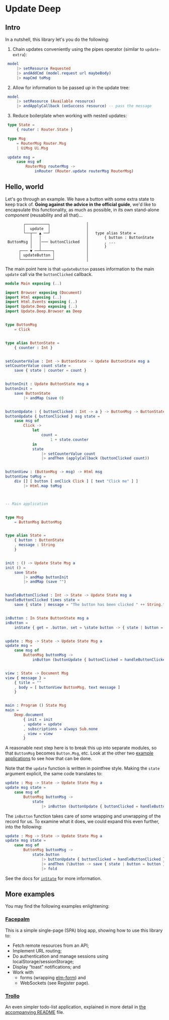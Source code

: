 # Update Deep

## Intro

In a nutshell, this library let's you do the following:

1) Chain updates conveniently using the pipes operator (similar to `update-extra`):

```elm
 model
     |> setResource Requested
     |> andAddCmd (model.request url maybeBody)
     |> mapCmd toMsg
```

2) Allow for information to be passed *up* in the update tree:

```elm
 model
     |> setResource (Available resource)
     |> andApplyCallback (onSuccess resource) -- pass the message
```

3) Reduce boilerplate when working with nested updates:

```elm
 type State =
     { router : Router.State }

 type Msg
     = RouterMsg Router.Msg
     | UiMsg Ui.Msg

 update msg =
     case msg of
         RouterMsg routerMsg ->
             inRouter (Router.update routerMsg RouterMsg)
```

## Hello, world

Let's go through an example. We have a button with some extra state to keep track 
of. **Going against the advice in the official guide**, we'd like to encapsulate this 
functionality, as much as possible, in its own stand-alone *component* 
(reusability and all that)&hellip;

```
        ┌──────────┐                │  
        │  update  │                │   
        └──┬── ▲ ──┘                │   type alias State =
           │   │                    │       { button : ButtonState
 ButtonMsg │   │─── buttonClicked   │       , ... 
           │   │                    │       } 
      ┌─── ▼ ──┴─────┐              │        
      │ updateButton │              │   
      └──────────────┘              │
```

The main point here is that `updateButton` passes information to the main `update` call via the `buttonClicked` callback.

```elm
module Main exposing (..)

import Browser exposing (Document)
import Html exposing (..)
import Html.Events exposing (..)
import Update.Deep exposing (..)
import Update.Deep.Browser as Deep


type ButtonMsg
    = Click


type alias ButtonState =
    { counter : Int }


setCounterValue : Int -> ButtonState -> Update ButtonState msg a
setCounterValue count state =
    save { state | counter = count }


buttonInit : Update ButtonState msg a
buttonInit =
    save ButtonState
        |> andMap (save 0)


buttonUpdate : { buttonClicked : Int -> a } -> ButtonMsg -> ButtonState -> Update ButtonState msg a
buttonUpdate { buttonClicked } msg state =
    case msg of
        Click ->
            let
                count =
                    1 + state.counter
            in
            state
                |> setCounterValue count
                |> andThen (applyCallback (buttonClicked count))


buttonView : (ButtonMsg -> msg) -> Html msg
buttonView toMsg =
    div [] [ button [ onClick Click ] [ text "Click me" ] ]
        |> Html.map toMsg



-- Main application


type Msg
    = ButtonMsg ButtonMsg


type alias State =
    { button : ButtonState
    , message : String
    }


init : () -> Update State Msg a
init () =
    save State
        |> andMap buttonInit
        |> andMap (save "")


handleButtonClicked : Int -> State -> Update State msg a
handleButtonClicked times state =
    save { state | message = "The button has been clicked " ++ String.fromInt times ++ " time(s)." }


inButton : In State ButtonState msg a
inButton =
    inState { get = .button, set = \state button -> { state | button = button } }


update : Msg -> State -> Update State Msg a
update msg =
    case msg of
        ButtonMsg buttonMsg ->
            inButton (buttonUpdate { buttonClicked = handleButtonClicked } buttonMsg)


view : State -> Document Msg
view { message } =
    { title = ""
    , body = [ buttonView ButtonMsg, text message ]
    }


main : Program () State Msg
main =
    Deep.document
        { init = init
        , update = update
        , subscriptions = always Sub.none
        , view = view
        }
```

A reasonable next step here is to break this up into separate modules, so that `ButtonMsg` becomes `Button.Msg`, etc. Look at the other two [example applications](https://github.com/laserpants/elm-update-deep/tree/master/examples) to see how that can be done.

Note that the `update` function is written in pointfree style. Making the `state` argument explicit, the same code translates to:

```elm
update : Msg -> State -> Update State Msg a
update msg state =
    case msg of
        ButtonMsg buttonMsg ->
            state
                |> inButton (buttonUpdate { buttonClicked = handleButtonClicked } buttonMsg)
```

The `inButton` function takes care of some wrapping and unwrapping of the record for us. To examine what it does, we could expand this even further, into the following:

```elm
update : Msg -> State -> Update State Msg a
update msg state =
    case msg of
        ButtonMsg buttonMsg ->
            state.button
                |> buttonUpdate { buttonClicked = handleButtonClicked } buttonMsg
                |> andThen (\button -> save { state | button = button })
                |> fold
```

See the docs for [`inState`](Update.Deep#inState) for more information.

## More examples

You may find the following examples enlightening:

### [Facepalm](https://laserpants.github.io/elm-update-deep/examples/blog/)

This is a simple single-page (SPA) blog app, showing how to use this library to:
  * Fetch remote resources from an API; 
  * Implement URL routing; 
  * Do authentication and manage sessions using localStorage/sessionStorage; 
  * Display “toast” notifications; and
  * Work with 
    * forms (wrapping [elm-form](https://package.elm-lang.org/packages/etaque/elm-form/latest)) and 
    * WebSockets (see Register page).

### [Trollo](https://laserpants.github.io/elm-update-deep/examples/todo-list/) 

An even simpler todo-list application, explained in more detail in [the accompanying README](https://github.com/laserpants/elm-update-deep/tree/master/examples/todo-list) file.
